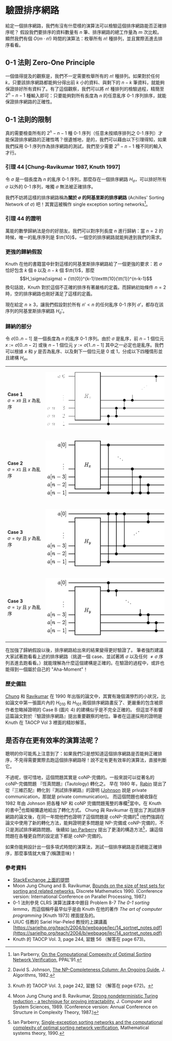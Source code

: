 # 驗證排序網路

給定一個排序網路，我們有沒有什麼樣的演算法可以檢驗這個排序網路能否正確排序呢？
假設我們要排序的資料數量有 $n$ 筆、排序網路的總工作量為 $m$ 次比較。
顯然我們有個 $O(m\cdot n!)$ 時間的演算法：枚舉所有 $n!$ 種排列，並且實際丟進去排序看看。

## 0-1 法則 Zero-One Principle

一個值得提及的觀察是，我們不一定需要枚舉所有的 $n!$ 種排列。如果對於任何 $k$，只要該排序網路都能夠分得出前 $k$ 小的資料、與剩下的 $n-k$ 筆資料，就能夠保證排好所有資料了。有了這個觀察，我們可以將 $n!$ 種排列的檢驗過程，精簡至 $2^n-n-1$ 種輸入即可：只要能夠對所有長度為 $n$ 的任意亂序 0-1 序列排序，就能保證排序網路的正確性。

## 0-1 法則的限制

真的需要檢查所有的 $2^n-n-1$ 種 0-1 序列（任意未按順序排列之 0-1 序列）才能保證排序網路的正確性嗎？很遺憾地，是的，我們可以藉由以下引理得知，如果我們採用 0-1 序列作為排序網路的測試，我們至少需要 $2^n-n-1$ 種不同的輸入才行。

### 引理 44 [Chung-Ravikumar 1987, Knuth 1997]

令 $\sigma$ 是一個長度為 $n$ 的亂序 0-1 序列，那麼存在一個排序網路 $H_\sigma$，可以排好所有 $\sigma$ 以外的 0-1 序列，唯獨 $\sigma$ 無法被正確排序。

我們不妨將這樣的排序網路稱為**關於 $\sigma$ 的阿基里斯的排序網路** (Achilles' Sorting Network of $\sigma$) 吧！其實這被稱作 single exception sorting networks[^1]。

### 引理 44 的證明

萬能的數學歸納法是你的好朋友。我們可以對序列長度 $n$ 進行歸納：當 $n=2$ 的時候，唯一的亂序序列是 $\tt{10}$，一個空的排序網路就能夠達到我們的需求。

### 更強的歸納假設

Knuth 在他的書籍當中針對這樣的阿基里斯排序網路給了一個更強的要求：若 $\sigma$ 恰好包含 $k$ 個 $\texttt{0}$ 以及 $n-k$ 個 $\tt{1}$，那麼 
$$H_\sigma(\sigma) = {\tt{0}}^{k-1}\texttt{10}{\tt{1}}^{n-k-1}$$
換句話說，Knuth 對於這個不正確的排序有著嚴格的定義。而歸納初始條件 $n=2$ 時，空的排序網路也剛好滿足了這樣的定義。

現在給定 $n\ge 3$，讓我們假設對於所有 $n' < n$ 的任何亂序 0-1 序列 $\sigma'$，都存在該序列的阿基里斯排序網路 $H_\sigma'$。

### 歸納的部分

令 $\sigma[0..n-1]$ 是一個長度為 $n$ 的亂序 0-1 序列。由於 $\sigma$ 是亂序，前 $n-1$ 個位元 $x:=\sigma[0..n-2]$ 或後 $n-1$ 個位元 $y:=\sigma[1..n-1]$ 其中之一必定也是亂序。我們可以根據 $x$ 和 $y$ 是否為亂序、以及剩下一個位元是 0 或 1，分成以下四種情形並且建構 $H_\sigma$。

<table>
<tr>
<td>

**Case 1**<br/>
$\sigma=x\texttt{0}$ 且 $x$ 為亂序

</td>
<td>

![](./sorting-networks-2-4.png)

</td>
</tr>
<tr>
<td>

**Case 2**<br/>
$\sigma=x\texttt{1}$ 且 $x$ 為亂序

</td>
<td>

![](./sorting-networks-2-5.png)

</td>
</tr>
<tr>
<td>

**Case 3**<br/>
$\sigma=\texttt{0}y$ 且 $y$ 為亂序

</td>
<td>

![](./sorting-networks-2-6.png)

</td>
</tr>
<tr>
<td>

**Case 3**<br/>
$\sigma=\texttt{1}y$ 且 $y$ 為亂序

</td>
<td>

![](./sorting-networks-2-7.png)

</td>
</tr>
</table>

在加強了歸納假設以後，排序網路給出來的結果變得更好驗證了。
筆者強烈建議大家試著跑看看上述的排序網路（挑選一個 case、並試著將 $\sigma$ 以及任何 $\neq\sigma$ 序列丟進去跑看看。）就能理解為什麼這個建構是正確的。在驗證的過程中，或許也能得到一個屬於自己的 "Aha-Moment"！

### 歷史備註

[Chung](https://www.cse.msu.edu/~chung/) 和 [Ravikumar](https://homepage.cs.uri.edu/faculty/ravikumar/) 在 1990 年出版的論文中，其實有幾個滿慘烈的小狀況，比如論文中第一張圖片內的 $H_{010}$ 和 $H_{101}$ 兩個排序網路畫反了、更嚴重的包含被原作者忽略掉證明的 Case B (圖片 4) 的建構似乎是不完全正確的。
但這並不影響這篇論文對於『驗證排序網路』提出重要觀察的地位。筆者在這邊採用的證明是 Knuth 在 TAOCP Vol 3 裡面的精妙解答。


## 是否存在更有效率的演算法呢？

聰明的你可能馬上注意到了：如果我們只是想知道這個排序網路是否能夠正確排序，不見得需要實際去跑這個排序網路呀！說不定有更有效率的演算法，直接判斷它。

不過呢，很可惜地，這個問題其實是 $\mathsf{coNP}$-完備的。一般來說可以從著名的 $\mathsf{coNP}$-完備問題 『恆真問題』(Tautology) 轉化之。
早在 1980 年，[Rabin](https://en.wikipedia.org/wiki/Michael_O._Rabin) 提出了從『三維匹配』轉化到『測試排序網路』的證明 ([Johnson](https://en.wikipedia.org/wiki/David_S._Johnson) 說是 private communication，那就是 private communication)。
而這個問題也被收錄在 1982 年由 Johnson 把各種 NP 和 coNP 完備問題蒐整的專欄[^4]當中。在 Knuth 的書中[^5]也鉅細彌遺地給出了轉化方式。
Chung 與 Ravikumar 在提出了測試排序網路的論文後，在同一年間他們也證明了這個問題是 $\mathsf{coNP}$-完備的[^2] (他們強調在論文中使用了新的轉化方法，能夠證明更多問題是 $\mathsf{NP}$-完備或 $\mathsf{coNP}$-完備的，不只是測試排序網路問題。
後續如 [Ian Parberry](https://ianparberry.com/) 提出了更淺的構造方法[^3]，讓這個問題在各種更自然的設定底下都是 $\mathsf{coNP}$-完備的。

如果你能夠設計出一個多項式時間的演算法，測試一個排序網路是否總能正確排序，那麼事情就大條了(稱讚意味)！

### 參考資料

* [StackExchange 上面的提問](https://cs.stackexchange.com/questions/44748/how-do-i-tell-if-a-comparison-network-sorts)
* Moon Jung Chung and B. Ravikumar, [Bounds on the size of test sets for sorting and related networks](https://www.sciencedirect.com/science/article/pii/0012365X9090173F?via%3Dihub), Discrete Mathematics 1990. (Conference version: International Conference on Parallel Processing, 1987.)
* 0-1 法則參見 CLRS 演算法課本中題目 Problem 8-7 _The 0-1 sorting lemma_，而這個稱呼最早似乎是由 Knuth 在他的著作 _The art of computer programming_ [Knuth 1973] 裡面提及的。
* UIUC 任教的 Sariel Har-Peled 教授的上課講義 [https://sarielhp.org/teach/2004/b/webpage/lec/14_sortnet_notes.pdf](https://sarielhp.org/teach/2004/b/webpage/lec/14_sortnet_notes.pdf)
* Knuth 的 TAOCP Vol. 3, page 244, 習題 56 （解答在 page 673)。

[^1]: Ian Parberry, [On the Computational Compexity of Optimal Sorting Network Verification](https://link.springer.com/chapter/10.1007%2F978-3-662-25209-3_18), PPAL'91.

[^4]: David S. Johnson, [The NP-Completeness Column: An Ongoing Guide](https://www.sciencedirect.com/science/article/abs/pii/0196677482900268), J. Algorithms, 1982.

[^5]: Knuth 的 TAOCP Vol. 3, page 242, 習題 52 （解答在 page 672)。

[^2]: Moon Jung Chung and B. Ravikumar, [Strong nondeterministic Turing reduction - a technique for proving intractability](https://www.sciencedirect.com/science/article/pii/0022000089900172), J. Computer and System Sciences, 1989. (Conference version: Annual Conference on Structure in Complexity Theory, 1987.)

[^3]: Ian Parberry, [Single-exception sorting networks and the computational complexity of optimal sorting network verification](https://link.springer.com/article/10.1007/BF02090767), Mathematical systems theory, 1990.